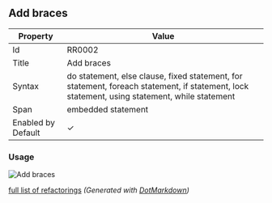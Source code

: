 ## Add braces

| Property           | Value                                                                                                                                        |
| ------------------ | -------------------------------------------------------------------------------------------------------------------------------------------- |
| Id                 | RR0002                                                                                                                                       |
| Title              | Add braces                                                                                                                                   |
| Syntax             | do statement, else clause, fixed statement, for statement, foreach statement, if statement, lock statement, using statement, while statement |
| Span               | embedded statement                                                                                                                           |
| Enabled by Default | &#x2713;                                                                                                                                     |

### Usage

![Add braces](../../images/refactorings/AddBraces.png)

[full list of refactorings](Refactorings.md)
*\(Generated with [DotMarkdown](http://github.com/JosefPihrt/DotMarkdown)\)*